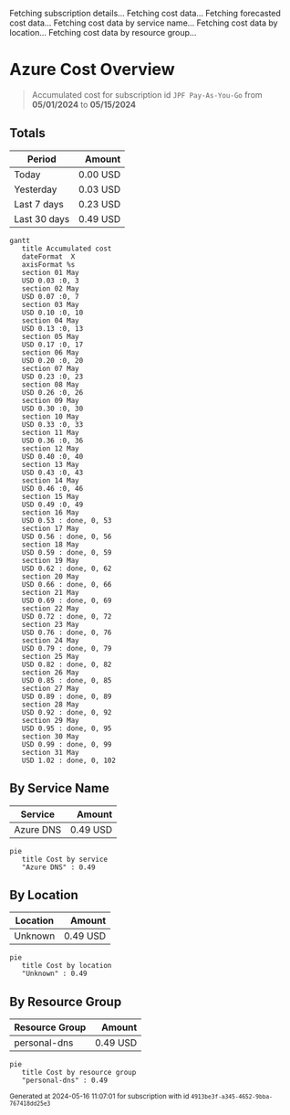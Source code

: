 Fetching subscription details...
Fetching cost data...
Fetching forecasted cost data...
Fetching cost data by service name...
Fetching cost data by location...
Fetching cost data by resource group...
# Azure Cost Overview

> Accumulated cost for subscription id `JPF Pay-As-You-Go` from **05/01/2024** to **05/15/2024**

## Totals

|Period|Amount|
|---|---:|
|Today|0.00 USD|
|Yesterday|0.03 USD|
|Last 7 days|0.23 USD|
|Last 30 days|0.49 USD|

```mermaid
gantt
   title Accumulated cost
   dateFormat  X
   axisFormat %s
   section 01 May
   USD 0.03 :0, 3
   section 02 May
   USD 0.07 :0, 7
   section 03 May
   USD 0.10 :0, 10
   section 04 May
   USD 0.13 :0, 13
   section 05 May
   USD 0.17 :0, 17
   section 06 May
   USD 0.20 :0, 20
   section 07 May
   USD 0.23 :0, 23
   section 08 May
   USD 0.26 :0, 26
   section 09 May
   USD 0.30 :0, 30
   section 10 May
   USD 0.33 :0, 33
   section 11 May
   USD 0.36 :0, 36
   section 12 May
   USD 0.40 :0, 40
   section 13 May
   USD 0.43 :0, 43
   section 14 May
   USD 0.46 :0, 46
   section 15 May
   USD 0.49 :0, 49
   section 16 May
   USD 0.53 : done, 0, 53
   section 17 May
   USD 0.56 : done, 0, 56
   section 18 May
   USD 0.59 : done, 0, 59
   section 19 May
   USD 0.62 : done, 0, 62
   section 20 May
   USD 0.66 : done, 0, 66
   section 21 May
   USD 0.69 : done, 0, 69
   section 22 May
   USD 0.72 : done, 0, 72
   section 23 May
   USD 0.76 : done, 0, 76
   section 24 May
   USD 0.79 : done, 0, 79
   section 25 May
   USD 0.82 : done, 0, 82
   section 26 May
   USD 0.85 : done, 0, 85
   section 27 May
   USD 0.89 : done, 0, 89
   section 28 May
   USD 0.92 : done, 0, 92
   section 29 May
   USD 0.95 : done, 0, 95
   section 30 May
   USD 0.99 : done, 0, 99
   section 31 May
   USD 1.02 : done, 0, 102
```

## By Service Name

|Service|Amount|
|---|---:|
|Azure DNS|0.49 USD|

```mermaid
pie
   title Cost by service
   "Azure DNS" : 0.49
```

## By Location

|Location|Amount|
|---|---:|
|Unknown|0.49 USD|

```mermaid
pie
   title Cost by location
   "Unknown" : 0.49
```

## By Resource Group

|Resource Group|Amount|
|---|---:|
|personal-dns|0.49 USD|

```mermaid
pie
   title Cost by resource group
   "personal-dns" : 0.49
```

<sup>Generated at 2024-05-16 11:07:01 for subscription with id `4913be3f-a345-4652-9bba-767418dd25e3`</sup>
